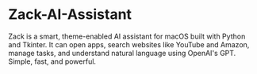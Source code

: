 # Zack-AI-Assistant
Zack is a smart, theme-enabled AI assistant for macOS built with Python and Tkinter. It can open apps, search websites like YouTube and Amazon, manage tasks, and understand natural language using OpenAI's GPT. Simple, fast, and powerful.
